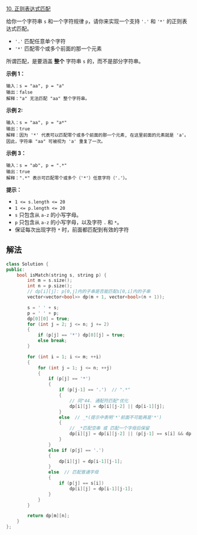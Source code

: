 [10. 正则表达式匹配](https://leetcode.cn/problems/regular-expression-matching/)

给你一个字符串 `s` 和一个字符规律 `p`，请你来实现一个支持 `'.'` 和 `'*'` 的正则表达式匹配。

- `'.'` 匹配任意单个字符
- `'*'` 匹配零个或多个前面的那一个元素

所谓匹配，是要涵盖 **整个** 字符串 `s` 的，而不是部分字符串。

**示例 1：**

```
输入：s = "aa", p = "a"
输出：false
解释："a" 无法匹配 "aa" 整个字符串。
```

**示例 2:**

```
输入：s = "aa", p = "a*"
输出：true
解释：因为 '*' 代表可以匹配零个或多个前面的那一个元素, 在这里前面的元素就是 'a'。因此，字符串 "aa" 可被视为 'a' 重复了一次。
```

**示例 3：**

```
输入：s = "ab", p = ".*"
输出：true
解释：".*" 表示可匹配零个或多个（'*'）任意字符（'.'）。
```

 

**提示：**

- `1 <= s.length <= 20`
- `1 <= p.length <= 20`
- `s` 只包含从 `a-z` 的小写字母。
- `p` 只包含从 `a-z` 的小写字母，以及字符 `.` 和 `*`。
- 保证每次出现字符 `*` 时，前面都匹配到有效的字符



## 解法

```cc
class Solution {
public:
    bool isMatch(string s, string p) {
        int m = s.size();
        int n = p.size();
        // dp[i][j]: p[0,j]内的子串是否能匹配s[0,i]内的子串
        vector<vector<bool>> dp(m + 1, vector<bool>(n + 1));

        s = ' ' + s;
        p = ' ' + p;
        dp[0][0] = true;
        for (int j = 2; j <= n; j += 2)
        {
            if (p[j] == '*') dp[0][j] = true;
            else break;
        }

        for (int i = 1; i <= m; ++i)
        {
            for (int j = 1; j <= n; ++j)
            {
                if (p[j] == '*')
                {
                    if (p[j-1] == '.')  // ".*"
                    {
                        // 同"44. 通配符匹配"优化
                        dp[i][j] = dp[i][j-2] || dp[i-1][j];  
                    }
                    else  // _*(提示中表明'*'前面不可能再是'*')
                    {
                        // _*匹配空串 或 匹配一个字母后保留
                        dp[i][j] = dp[i][j-2] || (p[j-1] == s[i] && dp[i-1][j]);
                    }
                }
                else if (p[j] == '.')
                {
                    dp[i][j] = dp[i-1][j-1];
                }
                else  // 匹配普通字母
                {
                    if (p[j] == s[i])
                        dp[i][j] = dp[i-1][j-1];
                }
            }
        }

        return dp[m][n];
    }
};
```

